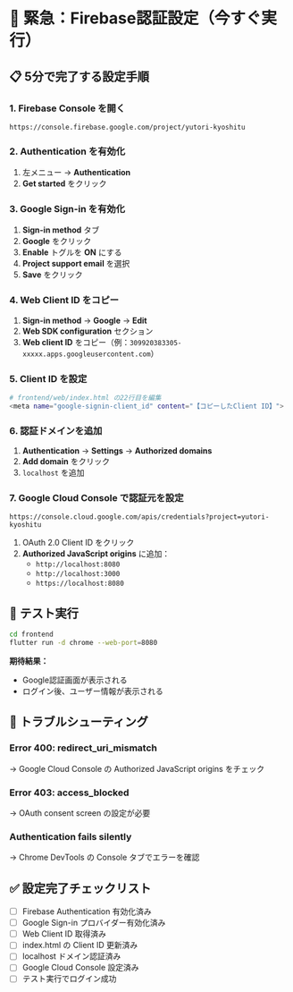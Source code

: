 # 🚀 緊急：Firebase認証設定（今すぐ実行）

## 📋 **5分で完了する設定手順**

### 1. Firebase Console を開く
```
https://console.firebase.google.com/project/yutori-kyoshitu
```

### 2. Authentication を有効化
1. 左メニュー → **Authentication**
2. **Get started** をクリック

### 3. Google Sign-in を有効化
1. **Sign-in method** タブ
2. **Google** をクリック
3. **Enable** トグルを **ON** にする
4. **Project support email** を選択
5. **Save** をクリック

### 4. Web Client ID をコピー
1. **Sign-in method** → **Google** → **Edit**
2. **Web SDK configuration** セクション
3. **Web client ID** をコピー（例：`309920383305-xxxxx.apps.googleusercontent.com`）

### 5. Client ID を設定
```bash
# frontend/web/index.html の22行目を編集
<meta name="google-signin-client_id" content="【コピーしたClient ID】">
```

### 6. 認証ドメインを追加
1. **Authentication** → **Settings** → **Authorized domains**
2. **Add domain** をクリック
3. `localhost` を追加

### 7. Google Cloud Console で認証元を設定
```
https://console.cloud.google.com/apis/credentials?project=yutori-kyoshitu
```
1. OAuth 2.0 Client ID をクリック
2. **Authorized JavaScript origins** に追加：
   - `http://localhost:8080`
   - `http://localhost:3000`
   - `https://localhost:8080`

## 🧪 **テスト実行**

```bash
cd frontend
flutter run -d chrome --web-port=8080
```

**期待結果：**
- Google認証画面が表示される
- ログイン後、ユーザー情報が表示される

## 🚨 **トラブルシューティング**

### Error 400: redirect_uri_mismatch
→ Google Cloud Console の Authorized JavaScript origins をチェック

### Error 403: access_blocked  
→ OAuth consent screen の設定が必要

### Authentication fails silently
→ Chrome DevTools の Console タブでエラーを確認

## ✅ **設定完了チェックリスト**

- [ ] Firebase Authentication 有効化済み
- [ ] Google Sign-in プロバイダー有効化済み
- [ ] Web Client ID 取得済み
- [ ] index.html の Client ID 更新済み
- [ ] localhost ドメイン認証済み
- [ ] Google Cloud Console 設定済み
- [ ] テスト実行でログイン成功 